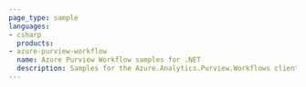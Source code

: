 ```yaml
---
page_type: sample
languages:
- csharp
  products:
- azure-purview-workflow
  name: Azure Purview Workflow samples for .NET
  description: Samples for the Azure.Analytics.Purview.Workflows client library
---
```

